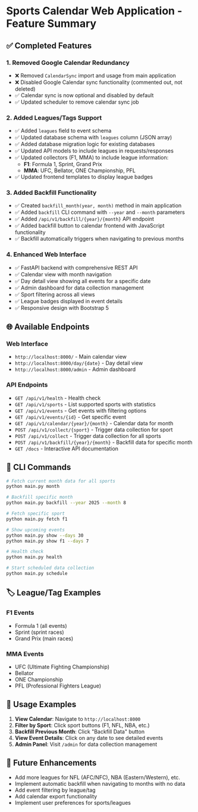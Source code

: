 # Sports Calendar Web Application - Feature Summary

## ✅ Completed Features

### 1. Removed Google Calendar Redundancy
- ❌ Removed `CalendarSync` import and usage from main application
- ❌ Disabled Google Calendar sync functionality (commented out, not deleted)
- ✅ Calendar sync is now optional and disabled by default
- ✅ Updated scheduler to remove calendar sync job

### 2. Added Leagues/Tags Support
- ✅ Added `leagues` field to event schema
- ✅ Updated database schema with `leagues` column (JSON array)
- ✅ Added database migration logic for existing databases
- ✅ Updated API models to include leagues in requests/responses
- ✅ Updated collectors (F1, MMA) to include league information:
  - **F1**: Formula 1, Sprint, Grand Prix
  - **MMA**: UFC, Bellator, ONE Championship, PFL
- ✅ Updated frontend templates to display league badges

### 3. Added Backfill Functionality
- ✅ Created `backfill_month(year, month)` method in main application
- ✅ Added `backfill` CLI command with `--year` and `--month` parameters
- ✅ Added `/api/v1/backfill/{year}/{month}` API endpoint
- ✅ Added backfill button to calendar frontend with JavaScript functionality
- ✅ Backfill automatically triggers when navigating to previous months

### 4. Enhanced Web Interface
- ✅ FastAPI backend with comprehensive REST API
- ✅ Calendar view with month navigation
- ✅ Day detail view showing all events for a specific date
- ✅ Admin dashboard for data collection management
- ✅ Sport filtering across all views
- ✅ League badges displayed in event details
- ✅ Responsive design with Bootstrap 5

## 🌐 Available Endpoints

### Web Interface
- `http://localhost:8000/` - Main calendar view
- `http://localhost:8000/day/{date}` - Day detail view
- `http://localhost:8000/admin` - Admin dashboard

### API Endpoints
- `GET /api/v1/health` - Health check
- `GET /api/v1/sports` - List supported sports with statistics
- `GET /api/v1/events` - Get events with filtering options
- `GET /api/v1/events/{id}` - Get specific event
- `GET /api/v1/calendar/{year}/{month}` - Calendar data for month
- `POST /api/v1/collect/{sport}` - Trigger data collection for sport
- `POST /api/v1/collect` - Trigger data collection for all sports
- `POST /api/v1/backfill/{year}/{month}` - Backfill data for specific month
- `GET /docs` - Interactive API documentation

## 🎯 CLI Commands

```bash
# Fetch current month data for all sports
python main.py month

# Backfill specific month
python main.py backfill --year 2025 --month 8

# Fetch specific sport
python main.py fetch f1

# Show upcoming events
python main.py show --days 30
python main.py show f1 --days 7

# Health check
python main.py health

# Start scheduled data collection
python main.py schedule
```

## 🏷️ League/Tag Examples

### F1 Events
- Formula 1 (all events)
- Sprint (sprint races)
- Grand Prix (main races)

### MMA Events
- UFC (Ultimate Fighting Championship)
- Bellator
- ONE Championship
- PFL (Professional Fighters League)

## 📱 Usage Examples

1. **View Calendar**: Navigate to `http://localhost:8000`
2. **Filter by Sport**: Click sport buttons (F1, NFL, NBA, etc.)
3. **Backfill Previous Month**: Click "Backfill Data" button
4. **View Event Details**: Click on any date to see detailed events
5. **Admin Panel**: Visit `/admin` for data collection management

## 🚀 Future Enhancements
- Add more leagues for NFL (AFC/NFC), NBA (Eastern/Western), etc.
- Implement automatic backfill when navigating to months with no data
- Add event filtering by league/tag
- Add calendar export functionality
- Implement user preferences for sports/leagues
